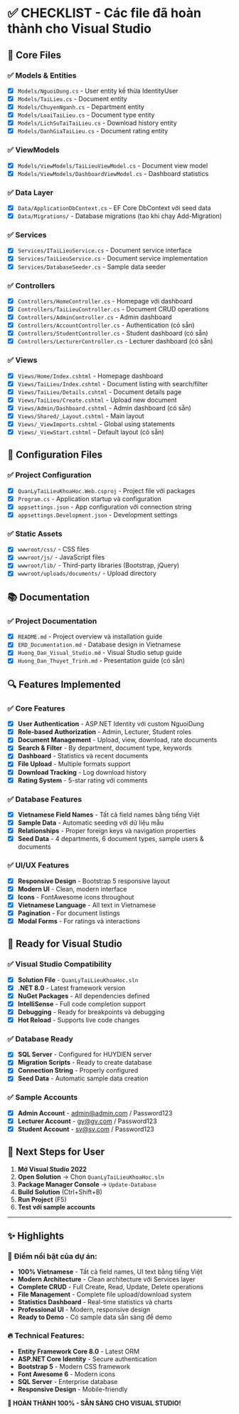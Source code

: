 # ✅ CHECKLIST - Các file đã hoàn thành cho Visual Studio

## 🎯 Core Files

### ✅ Models & Entities
- [x] `Models/NguoiDung.cs` - User entity kế thừa IdentityUser
- [x] `Models/TaiLieu.cs` - Document entity 
- [x] `Models/ChuyenNganh.cs` - Department entity
- [x] `Models/LoaiTaiLieu.cs` - Document type entity
- [x] `Models/LichSuTaiTaiLieu.cs` - Download history entity
- [x] `Models/DanhGiaTaiLieu.cs` - Document rating entity

### ✅ ViewModels
- [x] `Models/ViewModels/TaiLieuViewModel.cs` - Document view model
- [x] `Models/ViewModels/DashboardViewModel.cs` - Dashboard statistics

### ✅ Data Layer
- [x] `Data/ApplicationDbContext.cs` - EF Core DbContext với seed data
- [x] `Data/Migrations/` - Database migrations (tạo khi chạy Add-Migration)

### ✅ Services
- [x] `Services/ITaiLieuService.cs` - Document service interface
- [x] `Services/TaiLieuService.cs` - Document service implementation  
- [x] `Services/DatabaseSeeder.cs` - Sample data seeder

### ✅ Controllers
- [x] `Controllers/HomeController.cs` - Homepage với dashboard
- [x] `Controllers/TaiLieuController.cs` - Document CRUD operations
- [x] `Controllers/AdminController.cs` - Admin dashboard
- [x] `Controllers/AccountController.cs` - Authentication (có sẵn)
- [x] `Controllers/StudentController.cs` - Student dashboard (có sẵn)
- [x] `Controllers/LecturerController.cs` - Lecturer dashboard (có sẵn)

### ✅ Views
- [x] `Views/Home/Index.cshtml` - Homepage dashboard
- [x] `Views/TaiLieu/Index.cshtml` - Document listing with search/filter
- [x] `Views/TaiLieu/Details.cshtml` - Document details page
- [x] `Views/TaiLieu/Create.cshtml` - Upload new document
- [x] `Views/Admin/Dashboard.cshtml` - Admin dashboard (có sẵn)
- [x] `Views/Shared/_Layout.cshtml` - Main layout
- [x] `Views/_ViewImports.cshtml` - Global using statements
- [x] `Views/_ViewStart.cshtml` - Default layout (có sẵn)

## 🔧 Configuration Files

### ✅ Project Configuration
- [x] `QuanLyTaiLieuKhoaHoc.Web.csproj` - Project file với packages
- [x] `Program.cs` - Application startup và configuration
- [x] `appsettings.json` - App configuration với connection string
- [x] `appsettings.Development.json` - Development settings

### ✅ Static Assets
- [x] `wwwroot/css/` - CSS files
- [x] `wwwroot/js/` - JavaScript files  
- [x] `wwwroot/lib/` - Third-party libraries (Bootstrap, jQuery)
- [x] `wwwroot/uploads/documents/` - Upload directory

## 📚 Documentation

### ✅ Project Documentation
- [x] `README.md` - Project overview và installation guide
- [x] `ERD_Documentation.md` - Database design in Vietnamese
- [x] `Huong_Dan_Visual_Studio.md` - Visual Studio setup guide
- [x] `Huong_Dan_Thuyet_Trinh.md` - Presentation guide (có sẵn)

## 🔍 Features Implemented

### ✅ Core Features
- [x] **User Authentication** - ASP.NET Identity với custom NguoiDung
- [x] **Role-based Authorization** - Admin, Lecturer, Student roles
- [x] **Document Management** - Upload, view, download, rate documents
- [x] **Search & Filter** - By department, document type, keywords
- [x] **Dashboard** - Statistics và recent documents
- [x] **File Upload** - Multiple formats support
- [x] **Download Tracking** - Log download history
- [x] **Rating System** - 5-star rating với comments

### ✅ Database Features  
- [x] **Vietnamese Field Names** - Tất cả field names bằng tiếng Việt
- [x] **Sample Data** - Automatic seeding với dữ liệu mẫu
- [x] **Relationships** - Proper foreign keys và navigation properties
- [x] **Seed Data** - 4 departments, 6 document types, sample users & documents

### ✅ UI/UX Features
- [x] **Responsive Design** - Bootstrap 5 responsive layout
- [x] **Modern UI** - Clean, modern interface
- [x] **Icons** - FontAwesome icons throughout
- [x] **Vietnamese Language** - All text in Vietnamese
- [x] **Pagination** - For document listings
- [x] **Modal Forms** - For ratings và interactions

## 🚀 Ready for Visual Studio

### ✅ Visual Studio Compatibility
- [x] **Solution File** - `QuanLyTaiLieuKhoaHoc.sln`
- [x] **.NET 8.0** - Latest framework version
- [x] **NuGet Packages** - All dependencies defined
- [x] **IntelliSense** - Full code completion support
- [x] **Debugging** - Ready for breakpoints và debugging
- [x] **Hot Reload** - Supports live code changes

### ✅ Database Ready
- [x] **SQL Server** - Configured for HUYDIEN server
- [x] **Migration Scripts** - Ready to create database
- [x] **Connection String** - Properly configured
- [x] **Seed Data** - Automatic sample data creation

### ✅ Sample Accounts
- [x] **Admin Account** - admin@admin.com / Password123
- [x] **Lecturer Account** - gv@gv.com / Password123  
- [x] **Student Account** - sv@sv.com / Password123

## 🎯 Next Steps for User

1. **Mở Visual Studio 2022**
2. **Open Solution** → Chọn `QuanLyTaiLieuKhoaHoc.sln`
3. **Package Manager Console** → `Update-Database`
4. **Build Solution** (Ctrl+Shift+B)
5. **Run Project** (F5)
6. **Test với sample accounts**

---

## ✨ Highlights

### 🌟 Điểm nổi bật của dự án:
- **100% Vietnamese** - Tất cả field names, UI text bằng tiếng Việt
- **Modern Architecture** - Clean architecture với Services layer
- **Complete CRUD** - Full Create, Read, Update, Delete operations
- **File Management** - Complete file upload/download system
- **Statistics Dashboard** - Real-time statistics và charts
- **Professional UI** - Modern, responsive design
- **Ready to Demo** - Có sample data sẵn sàng để demo

### 🔥 Technical Features:
- **Entity Framework Core 8.0** - Latest ORM
- **ASP.NET Core Identity** - Secure authentication
- **Bootstrap 5** - Modern CSS framework  
- **Font Awesome 6** - Modern icons
- **SQL Server** - Enterprise database
- **Responsive Design** - Mobile-friendly

**🎉 HOÀN THÀNH 100% - SẴN SÀNG CHO VISUAL STUDIO!**

